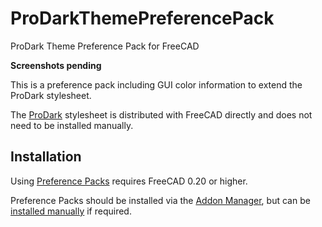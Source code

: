 # ProDarkThemePreferencePack

ProDark Theme Preference Pack for FreeCAD

**Screenshots pending**

This is a preference pack including GUI color information to extend the ProDark stylesheet.

The [ProDark](https://github.com/turn211/ProDark-FreeCAD-theme) stylesheet is distributed with FreeCAD directly and does not need to be installed manually.


## Installation

Using [Preference Packs](https://wiki.freecadweb.org/Preference_Packs) requires FreeCAD 0.20 or higher.

Preference Packs should be installed via the [Addon Manager](https://github.com/FreeCAD/FreeCAD-addons), but can be [installed manually](https://wiki.freecadweb.org/Preference_Packs#Distributing_a_pack) if required.
